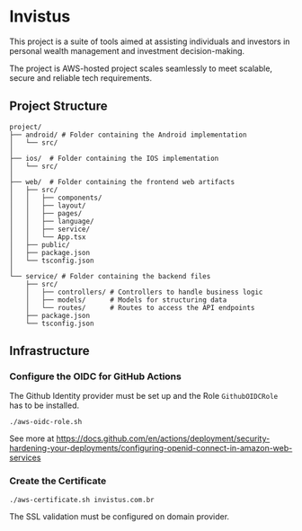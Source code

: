 # Invistus

This project is a suite of tools aimed at assisting individuals and investors in personal wealth management and investment decision-making. 

The project is AWS-hosted project scales seamlessly to meet scalable, secure and reliable tech requirements.

## Project Structure

```plan
project/
├── android/ # Folder containing the Android implementation
│   └── src/   
│
├── ios/  # Folder containing the IOS implementation
│   └── src/   
│
├── web/  # Folder containing the frontend web artifacts
│   ├── src/             
│   │   ├── components/
│   │   ├── layout/
│   │   ├── pages/
│   │   ├── language/
│   │   ├── service/
│   │   └── App.tsx
│   ├── public/
│   ├── package.json
│   └── tsconfig.json
│
└── service/ # Folder containing the backend files
    ├── src/           
    │   ├── controllers/ # Controllers to handle business logic
    │   ├── models/      # Models for structuring data
    │   └── routes/      # Routes to access the API endpoints
    ├── package.json
    └── tsconfig.json
```


## Infrastructure

### Configure the OIDC for GitHub Actions

The Github Identity provider must be set up and the Role `GithubOIDCRole` has to be installed.

```shell
./aws-oidc-role.sh
```

See more at https://docs.github.com/en/actions/deployment/security-hardening-your-deployments/configuring-openid-connect-in-amazon-web-services


### Create the Certificate

```shell
./aws-certificate.sh invistus.com.br
```

The SSL validation must be configured on domain provider.
